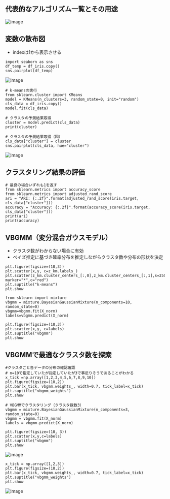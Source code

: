 ## 代表的なアルゴリズム一覧とその用途
![image](https://user-images.githubusercontent.com/73774284/171978527-970ead70-72c2-463c-a641-fc5de02cdf88.png)

## 変数の散布図
- indexは1から表示させる
```
import seaborn as sns
df_temp = df_iris.copy()
sns.pairplot(df_temp)
```
![image](https://user-images.githubusercontent.com/73774284/171981278-a73f2384-9ab6-401f-b218-27e284015029.png)

```
# k-meansの実行
from sklearn.cluster import KMeans
model = KMeans(n_clusters=3, random_state=0, init="random")
cls_data = df_iris.copy()
model.fit(cls_data)

# クラスタの予測結果取得
cluster = model.predict(cls_data)
print(cluster)

# クラスタの予測結果取得（図）
cls_data["cluster"] = cluster
sns.pairplot(cls_data, hue="cluster")
```
![image](https://user-images.githubusercontent.com/73774284/171981349-884e1d66-7d54-4b2d-aa2e-e14a3f0411fe.png)

## クラスタリング結果の評価
```
# 最良の場合いずれも1を返す
from sklearn.metrics import accuracy_score
from sklearn.metrics import adjusted_rand_score
ari = "ARI: {:.2f}".format(adjusted_rand_score(iris.target, cls_data["cluster"]))
accuracy = "Accuracy: {:.2f}".format(accuracy_score(iris.target, cls_data["cluster"]))
print(ari)
print(accuracy)
```

## VBGMM（変分混合ガウスモデル）
- クラスタ数がわからない場合に有効
- ベイズ推定に基づき確率分布を推定しながらクラスタ数や分布の形状を決定
```
plt.figure(figsize=(10,3))
plt.scatter(x,y, c=z_km.labels_)
plt.scatter(z_km.cluster_centers_[:,0],z_km.cluster_centers_[:,1],s=250, marker="*",c="red")
plt.suptitle("k-means")
plt.show
 
from sklearn import mixture
vbgmm = mixture.BayesianGaussianMixture(n_components=10, random_state=0)
vbgmm=vbgmm.fit(X_norm)
labels=vbgmm.predict(X_norm)
 
plt.figure(figsize=(10,3))
plt.scatter(x,y, c=labels)
plt.suptitle("vbgmm")
plt.show
```
## VBGMMで最適なクラスタ数を探索
```
#クラスタごと各データの分布の確認確認
# n=10で指定していたが指定していたが3で事足りそうであることがわかる
x_tick =np.array([1,2,3,4,5,6,7,8,9,10])
plt.figure(figsize=(10,2))
plt.bar(x_tick, vbgmm.weights_, width=0.7, tick_label=x_tick)
plt.suptitle("vbgmm_weights")
plt.show

# VBGMMでクラスタリング（クラスタ数数3）
vbgmm = mixture.BayesianGaussianMixture(n_components=3, random_state=0)
vbgmm = vbgmm.fit(X_norm)
labels = vbgmm.predict(X_norm)

plt.figure(figsize=(10, 3))
plt.scatter(x,y,c=labels)
plt.suptitle("vbgmm")
plt.show
```
![image](https://user-images.githubusercontent.com/73774284/171982096-cf122a7d-dcf2-46f3-b52f-10a71b1ddf0a.png)

```
x_tick = np.array([1,2,3])
plt.figure(figsize=(10,2))
plt.bar(x_tick, vbgmm.weights_, width=0.7, tick_label=x_tick)
plt.suptitle("vbgmm_weights")
plt.show
```
![image](https://user-images.githubusercontent.com/73774284/171982046-2b45b7a9-3d12-4cdc-9e70-6e948285224a.png)
